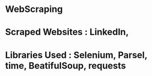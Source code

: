 # WebScraping
# Scraped Websites : LinkedIn,
# Libraries Used : Selenium, Parsel, time, BeatifulSoup, requests
